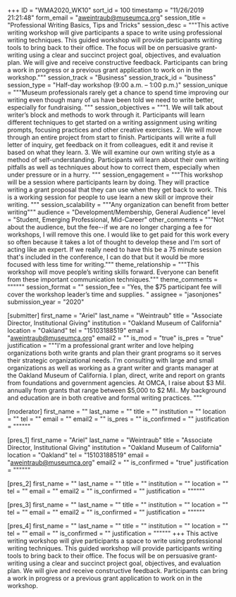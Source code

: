+++
ID = "WMA2020_WK10"
sort_id = 100
timestamp = "11/26/2019 21:21:48"
form_email = "aweintraub@museumca.org"
session_title = "Professional Writing Basics, Tips and Tricks"
session_desc = """This active writing workshop will give participants a space to write using professional writing techniques. This guided workshop will provide participants writing tools to bring back to their office. The focus will be on persuasive grant-writing using a clear and succinct project goal, objectives, and evaluation plan. We will give and receive constructive feedback. Participants can bring a work in progress or a previous grant application to work on in the workshop."""
session_track = "Business"
session_track_id = "business"
session_type = "Half-day workshop (9:00 a.m. – 1:00 p.m.)"
session_unique = """Museum professionals rarely get a chance to spend time improving our writing even though many of us have been told we need to write better, especially for fundraising. """
session_objectives = """1.	We will talk about writer’s block and methods to work through it. Participants will learn different techniques to get started on a writing assignment using writing prompts, focusing practices and other creative exercises.
2.	We will move through an entire project from start to finish. Participants will write a full letter of inquiry, get feedback on it from colleagues, edit it and revise it based on what they learn.
3.	We will examine our own writing style as a method of self-understanding. Participants will learn about their own writing pitfalls as well as techniques about how to correct them, especially when under pressure or in a hurry.
"""
session_engagement = """This workshop will be a session where participants learn by doing. They will practice writing a grant proposal that they can use when they get back to work. This is a working session for people to use learn a new skill or improve their writing. """
session_scalability = """Any organization can benefit from better writing"""
audience = "Development/Membership, General Audience"
level = "Student, Emerging Professional, Mid-Career"
other_comments = """Not about the audience, but the fee--if we are no longer charging a fee for workshops, I will remove this one. I would like to get paid for this work every so often because it takes a lot of thought to develop these and I'm sort of acting like an expert. If we really need to have this be a 75 minute session that's included in the conference, I can do that but it would be more focused with less time for writing."""
theme_relationship = """This workshop will move people’s writing skills forward. Everyone can benefit from these important communication techniques."""
theme_comments = """"""
session_format = ""
session_fee = "Yes, the $75 participant fee will cover the workshop leader’s time and supplies. "
assignee = "jasonjones"
submission_year = "2020"

[submitter]
first_name = "Ariel"
last_name = "Weintraub"
title = "Associate Director, Institutional Giving"
institution = "Oakland Museum of California"
location = "Oakland"
tel = "15103188519"
email = "aweintraub@museumca.org"
email2 = ""
is_mod = "true"
is_pres = "true"
justification = """I'm a professional grant writer and love helping organizations both write grants and plan their grant programs so it serves their strategic organizational needs. I'm consulting with large and small organizations as well as working as a grant writer and grants manager at the Oakland Museum of California. I plan, direct, write and report on grants from foundations and government agencies. At OMCA, I raise about $3 Mil. annually from grants that range between $5,000 to $2 Mil.. My background and education are in both creative and formal writing practices. """

[moderator]
first_name = ""
last_name = ""
title = ""
institution = ""
location = ""
tel = ""
email = ""
email2 = ""
is_pres = ""
is_confirmed = ""
justification = """"""

[pres_1]
first_name = "Ariel"
last_name = "Weintraub"
title = "Associate Director, Institutional Giving"
institution = "Oakland Museum of California"
location = "Oakland"
tel = "15103188519"
email = "aweintraub@museumca.org"
email2 = ""
is_confirmed = "true"
justification = """"""

[pres_2]
first_name = ""
last_name = ""
title = ""
institution = ""
location = ""
tel = ""
email = ""
email2 = ""
is_confirmed = ""
justification = """"""

[pres_3]
first_name = ""
last_name = ""
title = ""
institution = ""
location = ""
tel = ""
email = ""
email2 = ""
is_confirmed = ""
justification = """"""

[pres_4]
first_name = ""
last_name = ""
title = ""
institution = ""
location = ""
tel = ""
email = ""
is_confirmed = ""
justification = """"""
+++
This active writing workshop will give participants a space to write using professional writing techniques. This guided workshop will provide participants writing tools to bring back to their office. The focus will be on persuasive grant-writing using a clear and succinct project goal, objectives, and evaluation plan. We will give and receive constructive feedback. Participants can bring a work in progress or a previous grant application to work on in the workshop.